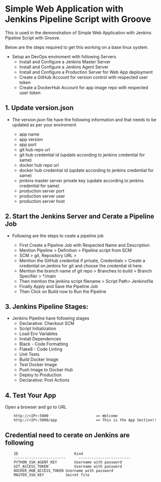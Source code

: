# Simple Web Application with Jenkins Pipeline Script with Groove

This is used in the demonstration of Simple Web Application with Jenkins Pipeline Script with Groove.
  
  Below are the steps required to get this working on a base linux system.
  
  - Setup an DevOps enviroment with following Servers
    - Install and Configure a Jenkins Master Server
    - Install and Configure a Jenkins Agent Server
    - Install and Configure a Production Server for Web App deployment
    - Create a GitHub Account for version control with respected user token
    - Create a DockerHub Account for app image repo with respected user token


## 1. Update version.json 

  - The version.json file have the following information and that needs to be updated as per your enviroment

    - app name
    - app version
    - app port
    - git hub repo url
    - git hub credential id (update according to jenkins credential for same)
    - docker hub repo url
    - docker hub credential id (update according to jenkins credential for same)
    - jenkins master server private key (update according to jenkins credential for same)
    - production server port
    - production server user
    - production server host


## 2. Start the Jenkins Server and Cerate a Pipeline Job

  - Following are the steps to ceate a pipeline job

    - First Create a Pipeline Job with Respected Name and Description
    - Mention Pipeline > Definition > Pipeline script from SCM
    - SCM > git, Repository URL > <your-git-repo-url>
    - Mention the GitHub credential if private, Credentials > Create a credential on jenkins for git and choose the credential id here.
    - Mention the branch name of git repo > Branches to build > Branch Specifier > */main
    - Then mention the jenkins script filename > Script Path>  Jenkinsfile
    - Finally Apply and Save the Pipeline Job
    - Then Click on Build now to Run the Pipeline


## 3. Jenkins Pipeline Stages:

  - Jenkins Pipeline have following stages
    - Declarative: Checkout SCM
    - Script Initialization
    - Load Env Variables
    - Install Dependencies
    - Black - Code Formatting
    - Flake8 - Code Linting
    - Unit Tests
    - Build Docker Image
    - Test Docker Image
    - Push Image to Docker Hub
    - Deploy to Production
    - Declarative: Post Actions


## 4. Test Your App

Open a browser and go to URL

        http://<IP>:5000                      => Welcome
        http://<IP>:5000/app                  => This is the App Section!!


## Credential need to cerate on Jenkins are following

        ID                          Kind
        ------------------------      ------------------------
        PYTHON_SSH_AGENT_KEY        Username with password
        GIT_ACCESS_TOKEN            Username with password
        DOCKER_HUB_ACCESS_TOKEN	Username with password
        MASTER_SSH_KEY	       	Secret file